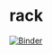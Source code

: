 # rack
[![Binder](https://mybinder.org/badge.svg)](https://mybinder.org/v2/gh/Mowsumie/rack.git/master)

